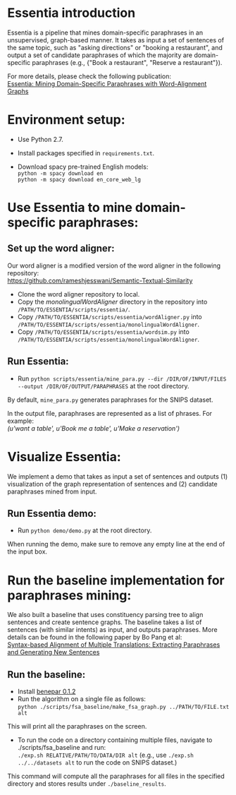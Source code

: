 # Essentia introduction
Essentia is a pipeline that mines domain-specific paraphrases in an unsupervised, graph-based manner.
It takes as input a set of sentences of the same topic, such as "asking directions" or "booking a restaurant",
and output a set of candidate paraphrases of which the majority are domain-specific paraphrases (e.g., {"Book a restaurant", "Reserve a restaurant"}).

For more details, please check the following publication:\
[Essentia: Mining Domain-Specific Paraphrases with Word-Alignment Graphs](https://arxiv.org/abs/1910.00637)

# Environment setup:
* Use Python 2.7.

* Install packages specified in `requirements.txt`.

* Download spacy pre-trained English models:\
`python -m spacy download en`\
`python -m spacy download en_core_web_lg`

# Use Essentia to mine domain-specific paraphrases:

## Set up the word aligner:
Our word aligner is a modified version of the word aligner in the following repository:\
https://github.com/rameshjesswani/Semantic-Textual-Similarity

* Clone the word aligner repository to local.
* Copy the *monolingualWordAligner* directory in the repository into `/PATH/TO/ESSENTIA/scripts/essentia/`.
* Copy `/PATH/TO/ESSENTIA/scripts/essentia/wordAligner.py` into `/PATH/TO/ESSENTIA/scripts/essentia/monolingualWordAligner`.
* Copy `/PATH/TO/ESSENTIA/scripts/essentia/wordsim.py` into `/PATH/TO/ESSENTIA/scripts/essentia/monolingualWordAligner`.

## Run Essentia:
* Run `python scripts/essentia/mine_para.py --dir /DIR/OF/INPUT/FILES --output /DIR/OF/OUTPUT/PARAPHRASES` at the root directory.

By default, `mine_para.py` generates paraphrases for the SNIPS dataset.

In the output file, paraphrases are represented as a list of phrases. For example:\
*(u'want a table', u'Book me a table', u'Make a reservation')*

# Visualize Essentia:
We implement a demo that takes as input a set of sentences and outputs (1) visualization of the graph representation of sentences and (2) candidate paraphrases mined from input.


## Run Essentia demo:
* Run `python demo/demo.py` at the root directory.

When running the demo, make sure to remove any empty line at the end of the input box.

# Run the baseline implementation for paraphrases mining:

We also built a baseline that uses constituency parsing tree to align sentences and create sentence graphs.
The baseline takes a list of sentences (with similar intents) as input, and outputs paraphrases.
More details can be found in the following paper by Bo Pang et al:\
[Syntax-based Alignment of Multiple Translations: Extracting Paraphrases and Generating New Sentences](https://www.aclweb.org/anthology/N03-1024.pdf)

## Run the baseline:
* Install [benepar 0.1.2](https://pypi.org/project/benepar/)
* Run the algorithm on a single file as follows:\
`python ./scripts/fsa_baseline/make_fsa_graph.py ../PATH/TO/FILE.txt alt`

This will print all the paraphrases on the screen.

* To run the code on a directory containing multiple files, navigate to ./scripts/fsa_baseline and run:\
`./exp.sh RELATIVE/PATH/TO/DATA/DIR alt` (e.g., use `./exp.sh ../../datasets alt` to run the code on SNIPS dataset.)

This command will compute all the paraphrases for all files in the specified directory and stores results under `./baseline_results`.
